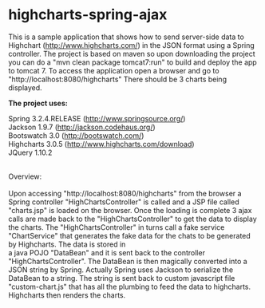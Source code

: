 highcharts-spring-ajax
======================

This is a sample application that shows how to send server-side data to Highchart (http://www.highcharts.com/) in the 
JSON format using a Spring controller. The project is based on maven so upon downloading the project you can do a 
"mvn clean package tomcat7:run" to build and deploy the app to tomcat 7. To access the application open a browser and 
go to "http://localhost:8080/highcharts" There should be 3 charts being displayed. 

<b>The project uses:</b></br>

Spring 3.2.4.RELEASE (http://www.springsource.org/)</br>
Jackson 1.9.7 (http://jackson.codehaus.org/)</br>
Bootswatch 3.0 (http://bootswatch.com/)</br>
Highcharts 3.0.5 (http://www.highcharts.com/download)</br>
JQuery 1.10.2</br></br>


Overview:</br></br>
Upon accessing "http://localhost:8080/highcharts" from the browser a Spring controller "HighChartsController" is called 
and a JSP file called "charts.jsp" is loaded on the browser. Once the loading is complete 3 ajax calls are made back to 
the "HighChartsController" to get the data to display the charts. The "HighChartsController" in turns call a fake
service "ChartService" that generates the fake data for the chats to be generated by Highcharts. The data is stored in   
a java POJO "DataBean" and it is sent back to the controller "HighChartsController". The DataBean is then magically 
converted into a JSON string by Spring. Actually Spring uses Jackson to serialize the DataBean to a string. The string 
is sent back to custom javascript file "custom-chart.js" that has all the plumbing to feed the data to highcharts. 
Highcharts then renders the charts.  


